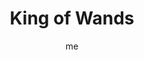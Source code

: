 ---
# basics
title     		 : "King of Wands"
token					 : 'wands-14'
card_type			 : '' # major, minor, court
layout				 : "tarot-card"
author    		 : 'me'
one_liner 		 : "Creativity, ingenuity, achievement, direction"
alt_names			 : ['Knight of Wands', 'Father of Feathers']
images				 : ['/assets/images/tarot/rws/rw-wands-14.jpg']
keywords			 : ['creativity', 'ingenuity', 'achievement', 'direction']
url						 : 'tarot/cards/wands-14'
aliases				 : ['wands-king']

# password: 'foolish journey'
dropbox				 : ''

personality    : "The King of Wands can represent anyone who wants to oversee or take control of (King) a situation (Wands), especially in academic, romantic, and professional areas of life. The King may also represent the tendency to be more authoritative than cooperative or the need to control the actions of others."

meaning_light  : "Putting old things together in new and exciting ways. Coming up with unexpected solutions. Using your experience to solve puzzles and problems. Doing what you set out to do. Directing the efforts of others."
meaning_shadow : "Using your creativity to get out of honest work. Investing great energy in avoiding responsibility. Boasting about achievements without putting your expertise to practical use. Lording it over others."

# more detail
correspondence_element 			: "Fire"
correspondence_affirmation 	: "I use my authority and experience to get things done faster."
correspondence_story 				: "Surrounded by indecision, the Main Character takes control and gives orders."

advice_relationships 	 : "When it comes to your own relationships, you’re in the driver’s seat. What do you want? Are you getting it? If not, why not? While relationships are a two-way street, you ultimately decide whether or not you will continue to be involved. It could be time to lay down the law."

advice_work 					 : "Someone in authority needs to be calling the shots. There is a need for input from an experienced worker who has been empowered to cut through red tape and make things happen. If you’re that person, step up. If you’re not that person, step aside."

advice_spirituality 	 : "Who’s in control? We like to think we hold the reins of our lives, but all too often, the Universe reminds us that we are a very small cog in a very large machine. Consider today the role you play in larger plans, and make yourself available to be a means for accomplishing great things."

advice_personal_growth : "In order to achieve your goals, you must control what you can: your habits, your choices, your schedule. Without being rigid, you can put a structure in place that takes the craziness out of the most hectic days. That foundation will help you maintain the calmness of a King, even when the castle walls are falling down around you."

advice_fortune_telling : "This card represents an older man with a commanding, charismatic personality, likely born between November 13th and December 12th, who prefers to give directions and have them followed."

questions	: ['Many are eager for power and authority, but few are prepared to accept the consequences of absolute power. Are you?', 'How confident a leader are you?', 'How is confidence projected and what is it useful for?', 'How can you offer my expertise in ways that inspire others to follow you?', 'In your situation, who is trying to appear impervious to attack, like the salamander? Why?']

# referenced in the symbols.toml data file
symbols	  : ['king', 'wands', 'lion', 'salamander']

# metadata
suppress_topnav : true
related_cards 	: []

---